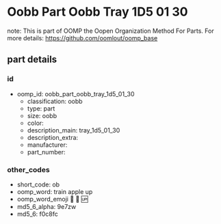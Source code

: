 # Oobb Part Oobb Tray 1D5 01 30  

note: This is part of OOMP the Oopen Organization Method For Parts. For more details: https://github.com/oomlout/oomp_base

##  part details





### id
* oomp_id: oobb_part_oobb_tray_1d5_01_30
  * classification: oobb
  * type: part
  * size: oobb
  * color: 
  * description_main: tray_1d5_01_30
  * description_extra: 
  * manufacturer: 
  * part_number: 

### other_codes
* short_code: ob
* oomp_word: train apple up
* oomp_word_emoji :train: :apple: :up:
* md5_6_alpha: 9e7zw
* md5_6: f0c8fc